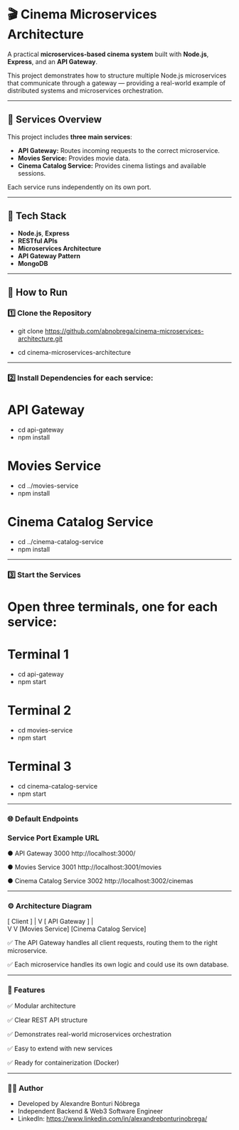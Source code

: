 # 🎬 Cinema Microservices Architecture

A practical **microservices-based cinema system** built with **Node.js**, **Express**, and an **API Gateway**.

This project demonstrates how to structure multiple Node.js microservices that communicate through a gateway — providing a real-world example of distributed systems and microservices orchestration.

---

## 📂 Services Overview

This project includes **three main services**:

- **API Gateway:** Routes incoming requests to the correct microservice.
- **Movies Service:** Provides movie data.
- **Cinema Catalog Service:** Provides cinema listings and available sessions.

Each service runs independently on its own port.

---

## 🧩 Tech Stack

- **Node.js**, **Express**
- **RESTful APIs**
- **Microservices Architecture**
- **API Gateway Pattern**
- **MongoDB**

---

## 🚀 How to Run

### 1️⃣ Clone the Repository

-  git clone https://github.com/abnobrega/cinema-microservices-architecture.git

-  cd cinema-microservices-architecture

---

### 2️⃣ Install Dependencies for each service:

# API Gateway
- cd api-gateway
- npm install

# Movies Service
- cd ../movies-service
- npm install

# Cinema Catalog Service
- cd ../cinema-catalog-service
- npm install

---

### 3️⃣ Start the Services
# Open three terminals, one for each service:

# Terminal 1
- cd api-gateway
- npm start

# Terminal 2
- cd movies-service
- npm start

# Terminal 3
- cd cinema-catalog-service
- npm start

---

### 🌐 Default Endpoints
### Service	            Port	Example URL
●  API Gateway	            3000	http://localhost:3000/

●  Movies Service	        3001	http://localhost:3001/movies

●  Cinema Catalog Service	3002	http://localhost:3002/cinemas

---

### ⚙️ Architecture Diagram
[ Client ]
   |
   V
[ API Gateway ]
   |            \
   V             V
[Movies Service] [Cinema Catalog Service]

✅ The API Gateway handles all client requests, routing them to the right microservice.

✅ Each microservice handles its own logic and could use its own database.

---

### 📝 Features 
✅ Modular architecture

✅ Clear REST API structure

✅ Demonstrates real-world microservices orchestration

✅ Easy to extend with new services

✅ Ready for containerization (Docker)

---

### 👨‍💻 Author
-  Developed by Alexandre Bonturi Nóbrega
-  Independent Backend & Web3 Software Engineer
-  LinkedIn: https://www.linkedin.com/in/alexandrebonturinobrega/


